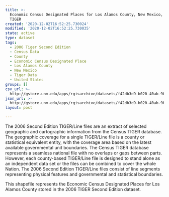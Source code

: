 ```yaml
---
title: >-
  Economic Census Designated Places for Los Alamos County, New Mexico, 2006se
  TIGER
created: '2020-12-02T16:52:25.730024'
modified: '2020-12-02T16:52:25.730035'
state: active
type: dataset
tags:
  - 2006 Tiger Second Edition
  - Census Data
  - County
  - Economic Census Designated Place
  - Los Alamos County
  - New Mexico
  - Tiger Data
  - United States
groups: []
csv_url: >-
  http://gstore.unm.edu/apps/rgisarchive/datasets/f42db3d9-b020-40ab-9b3d-ee989eca7fe4/tgr2006se_losa_placeec.derived.csv
json_url: >-
  http://gstore.unm.edu/apps/rgisarchive/datasets/f42db3d9-b020-40ab-9b3d-ee989eca7fe4/tgr2006se_losa_placeec.derived.json
layout: post

---
```

The 2006 Second Edition TIGER/Line files are an extract of selected geographic and cartographic information from the Census TIGER database.  The geographic coverage for a single TIGER/Line file is a county or statistical equivalent entity, with the coverage area based on the latest available governmental unit boundaries. The Census TIGER database represents a seamless national file with no overlaps or gaps between parts.  However, each county-based TIGER/Line file is designed to stand alone as an independent data set or the files can be combined to cover the whole Nation.  The 2006 Second Edition  TIGER/Line files consist of line segments representing physical features and governmental and statistical boundaries.  

This shapefile represents the Economic Census Designated Places for Los Alamos County stored in the 2006 TIGER Second Edition dataset.

